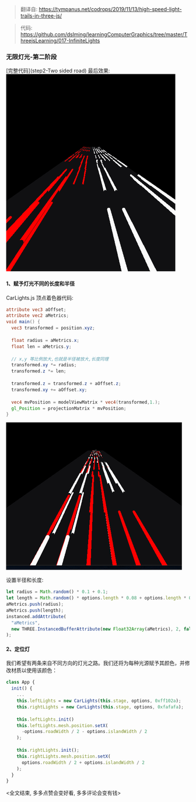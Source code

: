> 翻译自: https://tympanus.net/codrops/2019/11/13/high-speed-light-trails-in-three-js/

> 代码: https://github.com/dslming/learningComputerGraphics/tree/master/ThreejsLearning/017-InfiniteLights

### 无限灯光-第二阶段

[完整代码](step2-Two sided road)
最后效果:
<img src="./08.png">

#### 1、赋予灯光不同的长度和半径
CarLights.js 顶点着色器代码:
```glsl
attribute vec3 aOffset;
attribute vec2 aMetrics;
void main() {
  vec3 transformed = position.xyz;

  float radius = aMetrics.x;
  float len = aMetrics.y;

  // x,y 等比例放大,也就是半径被放大,长度同理
  transformed.xy *= radius;
  transformed.z *= len;

  transformed.z = transformed.z + aOffset.z;
  transformed.xy += aOffset.xy;

  vec4 mvPosition = modelViewMatrix * vec4(transformed,1.);
  gl_Position = projectionMatrix * mvPosition;
}
```
<img src="./07.png">

设置半径和长度:
```js
let radius = Math.random() * 0.1 + 0.1;
let length = Math.random() * options.length * 0.08 + options.length * 0.02;
aMetrics.push(radius);
aMetrics.push(length);
instanced.addAttribute(
  "aMetrics",
  new THREE.InstancedBufferAttribute(new Float32Array(aMetrics), 2, false)
);
```

#### 2、定位灯
我们希望有两条来自不同方向的灯光之路。我们还将为每种光源赋予其颜色，并修改材质以使用该颜色：
```js
class App {
  init() {
    ...
    this.leftLights = new CarLights(this.stage, options, 0xff102a);
    this.rightLights = new CarLights(this.stage, options, 0xfafafa);

    this.leftLights.init()
    this.leftLights.mesh.position.setX(
      -options.roadWidth / 2 - options.islandWidth / 2
    );

    this.rightLights.init();
    this.rightLights.mesh.position.setX(
      options.roadWidth / 2 + options.islandWidth / 2
    );
  }
}
```

<全文结束, 多多点赞会变好看, 多多评论会变有钱>
